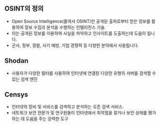 ## OSINT의 정의
* Open Source Intelligence(줄여서 OSINT)란 공개된 출처로부터 얻은 정보를 활용하여 정보 수집과 분석을 수행하는 인텔리전스 기술.
* 이는 공개된 정보를 이용하여 사실을 파악하고 인사이트를 도출하는데 도움이 됩니다. 
* 군사, 정부, 경찰, 사기 예방, 기업 경쟁력 등 다양한 분야에서 사용됩니다.


## Shodan
* 사용자가 다양한 필터를 사용하여 인터넷에 연결된 다양한 유형의 서버를 검색할 수 있는 검색 엔진

## Censys
* 인터넷의 장비 및 서비스를 검색하고 분석하는 오픈 검색 서비스. 
* 네트워크 보안 전문가 및 연구원들이 인터넷에서 취약점을 찾거나 보안 상태를 평가하는 데 도움을 주는 강력한 도구

